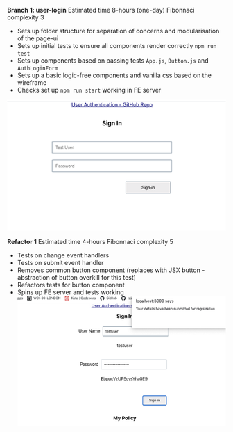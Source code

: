 **Branch 1: user-login** Estimated time 8-hours (one-day) Fibonnaci complexity 3
  - Sets up folder structure for separation of concerns and modularisation of the page-ui
  - Sets up initial tests to ensure all components render correctly ```npm run test```
  - Sets up components based on passing tests ```App.js```, ```Button.js``` and ```AuthLoginForm```
  - Sets up a basic logic-free components and vanilla css based on the wireframe
  - Checks set up ```npm run start``` working in FE server 

![branch-1](https://github.com/SumiSastri/user-authentication/blob/main/src/assets/branch1-user-login.png)

__Refactor 1__ Estimated time 4-hours Fibonnaci complexity 5

- Tests on change event handlers
- Tests on submit event handler
- Removes common button component (replaces with JSX button - abstraction of button overkill for this test)
- Refactors tests for button component
- Spins up FE server and tests working
![branch-1/ refactor-1](https://github.com/SumiSastri/user-authentication/blob/main/src/assets/branch1-refactor1.png)

